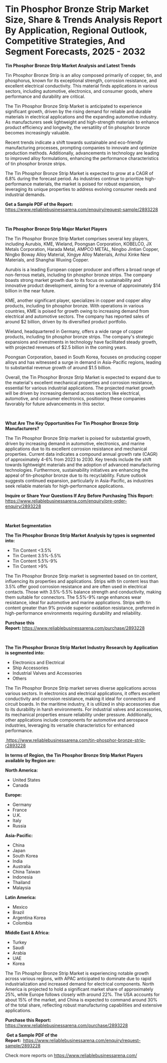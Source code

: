 <p><h1>Tin Phosphor Bronze Strip Market Size, Share & Trends Analysis Report By Application, Regional Outlook, Competitive Strategies, And Segment Forecasts, 2025 - 2032</h1></p><p><strong>Tin Phosphor Bronze Strip Market Analysis and Latest Trends</strong></p>
<p><p>Tin Phosphor Bronze Strip is an alloy composed primarily of copper, tin, and phosphorus, known for its exceptional strength, corrosion resistance, and excellent electrical conductivity. This material finds applications in various sectors, including automotive, electronics, and consumer goods, where performance and durability are critical.</p><p>The Tin Phosphor Bronze Strip Market is anticipated to experience significant growth, driven by the rising demand for reliable and durable materials in electrical applications and the expanding automotive industry. As manufacturers seek lightweight and high-strength materials to enhance product efficiency and longevity, the versatility of tin phosphor bronze becomes increasingly valuable.</p><p>Recent trends indicate a shift towards sustainable and eco-friendly manufacturing processes, prompting companies to innovate and optimize production methods. Additionally, advancements in technology are leading to improved alloy formulations, enhancing the performance characteristics of tin phosphor bronze strips.</p><p>The Tin Phosphor Bronze Strip Market is expected to grow at a CAGR of 6.8% during the forecast period. As industries continue to prioritize high-performance materials, the market is poised for robust expansion, leveraging its unique properties to address evolving consumer needs and industrial demands.</p></p>
<p><strong>Get a Sample PDF of the Report:&nbsp;</strong> <a href="https://www.reliablebusinessarena.com/enquiry/request-sample/2893228?utm_campaign=3515&utm_medium=2&utm_source=Github&utm_content=ia&utm_term=15032025&utm_id=tin-phosphor-bronze-strip">https://www.reliablebusinessarena.com/enquiry/request-sample/2893228</a></p>
<p>&nbsp;</p>
<p><strong>Tin Phosphor Bronze Strip Major Market Players</strong></p>
<p><p>The Tin Phosphor Bronze Strip Market comprises several key players, including Aurubis, KME, Wieland, Poongsan Corporation, KOBELCO, JX Metals Corporation, Harada Metal, AMPCO METAL, Ningbo Jintian Copper, Ningbo Boway Alloy Material, Xingye Alloy Materials, Anhui Xinke New Materials, and Shanghai Wuxing Copper. </p><p>Aurubis is a leading European copper producer and offers a broad range of non-ferrous metals, including tin phosphor bronze strips. The company boasts strong market growth due to its focus on sustainability and innovative product development, aiming for a revenue of approximately $14 billion in the near future.</p><p>KME, another significant player, specializes in copper and copper alloy products, including tin phosphor bronze. With operations in various countries, KME is poised for growth owing to increasing demand from electrical and automotive sectors. The company has reported sales of around $2 billion, driven by its diversified product portfolio.</p><p>Wieland, headquartered in Germany, offers a wide range of copper products, including tin phosphor bronze strips. The company's strategic expansions and investments in technology have facilitated steady growth, with projected revenues of $2.5 billion in the coming years.</p><p>Poongsan Corporation, based in South Korea, focuses on producing copper alloys and has witnessed a surge in demand in Asia-Pacific regions, leading to substantial revenue growth of around $1.5 billion. </p><p>Overall, the Tin Phosphor Bronze Strip Market is expected to expand due to the material's excellent mechanical properties and corrosion resistance, essential for various industrial applications. The projected market growth will be driven by increasing demand across sectors like electrical, automotive, and consumer electronics, positioning these companies favorably for future advancements in this sector.</p></p>
<p>&nbsp;</p>
<p><strong>What Are The Key Opportunities For Tin Phosphor Bronze Strip Manufacturers?</strong></p>
<p><p>The Tin Phosphor Bronze Strip market is poised for substantial growth, driven by increasing demand in automotive, electronics, and marine applications due to its excellent corrosion resistance and mechanical properties. Current data indicates a compound annual growth rate (CAGR) of approximately 4-6% from 2023 to 2030. Key trends include the shift towards lightweight materials and the adoption of advanced manufacturing technologies. Furthermore, sustainability initiatives are enhancing the appeal of tin-phosphor bronze due to its recyclability. Future outlook suggests continued expansion, particularly in Asia-Pacific, as industries seek reliable materials for high-performance applications.</p></p>
<p><strong>Inquire or Share Your Questions If Any Before Purchasing This Report:</strong> <a href="https://www.reliablebusinessarena.com/enquiry/pre-order-enquiry/2893228?utm_campaign=3515&utm_medium=2&utm_source=Github&utm_content=ia&utm_term=15032025&utm_id=tin-phosphor-bronze-strip">https://www.reliablebusinessarena.com/enquiry/pre-order-enquiry/2893228</a></p>
<p>&nbsp;</p>
<p><strong>Market Segmentation</strong></p>
<p><strong>The Tin Phosphor Bronze Strip Market Analysis by types is segmented into:</strong></p>
<p><ul><li>Tin Content <3.5%</li><li>Tin Content 3.5%-5.5%</li><li>Tin Content 5.5%-9%</li><li>Tin Content >9%</li></ul></p>
<p><p>The Tin Phosphor Bronze Strip market is segmented based on tin content, influencing its properties and applications. Strips with tin content less than 3.5% offer good corrosion resistance and are often used in electrical contacts. Those with 3.5%-5.5% balance strength and conductivity, making them suitable for connectors. The 5.5%-9% range enhances wear resistance, ideal for automotive and marine applications. Strips with tin content greater than 9% provide superior oxidation resistance, preferred in high-performance environments requiring durability and reliability.</p></p>
<p><strong>Purchase this Report:&nbsp;</strong><a href="https://www.reliablebusinessarena.com/purchase/2893228?utm_campaign=3515&utm_medium=2&utm_source=Github&utm_content=ia&utm_term=15032025&utm_id=tin-phosphor-bronze-strip">https://www.reliablebusinessarena.com/purchase/2893228</a></p>
<p>&nbsp;</p>
<p><strong>The Tin Phosphor Bronze Strip Market Industry Research by Application is segmented into:</strong></p>
<p><ul><li>Electronics and Electrical</li><li>Ship Accessories</li><li>Industrial Valves and Accessories</li><li>Others</li></ul></p>
<p><p>The Tin Phosphor Bronze Strip market serves diverse applications across various sectors. In electronics and electrical applications, it offers excellent conductivity and corrosion resistance, making it ideal for connectors and circuit boards. In the maritime industry, it is utilized in ship accessories due to its durability in harsh environments. For industrial valves and accessories, its mechanical properties ensure reliability under pressure. Additionally, other applications include components for automotive and aerospace industries, leveraging its versatile characteristics for enhanced performance.</p></p>
<p><a href="https://www.reliablebusinessarena.com/tin-phosphor-bronze-strip-r2893228?utm_campaign=3515&utm_medium=2&utm_source=Github&utm_content=ia&utm_term=15032025&utm_id=tin-phosphor-bronze-strip">&nbsp;https://www.reliablebusinessarena.com/tin-phosphor-bronze-strip-r2893228</a></p>
<p><strong>In terms of Region, the Tin Phosphor Bronze Strip Market Players available by Region are:</strong></p>
<p>
    <p> <strong> North America: </strong>
        <ul>
            <li>United States</li>
            <li>Canada</li>
        </ul>
        </p> 
    <p> <strong> Europe: </strong>
        <ul>
            <li>Germany</li>
            <li>France</li>
            <li>U.K.</li>
            <li>Italy</li>
            <li>Russia</li>
        </ul>
        </p> 
    <p> <strong> Asia-Pacific: </strong>
        <ul>
            <li>China</li>
            <li>Japan</li>
            <li>South Korea</li>
            <li>India</li>
            <li>Australia</li>
            <li>China Taiwan</li>
            <li>Indonesia</li>
            <li>Thailand</li>
            <li>Malaysia</li>
        </ul>
        </p> 
    <p> <strong> Latin America: </strong>
        <ul>
            <li>Mexico</li>
            <li>Brazil</li>
            <li>Argentina Korea</li>
            <li>Colombia</li>
        </ul>
        </p> 
    <p> <strong> Middle East & Africa: </strong>
        <ul>
            <li>Turkey</li>
            <li>Saudi</li>
            <li>Arabia</li>
            <li>UAE</li>
            <li>Korea</li>
        </ul>
    </p>
    </p>
<p><p>The Tin Phosphor Bronze Strip Market is experiencing notable growth across various regions, with APAC anticipated to dominate due to rapid industrialization and increased demand for electrical components. North America is projected to hold a significant market share of approximately 25%, while Europe follows closely with around 22%. The USA accounts for about 15% of the market, and China is expected to command around 30% of the total share, reflecting robust manufacturing capabilities and extensive applications.</p></p>
<p><strong>Purchase this Report: </strong><a href="https://www.reliablebusinessarena.com/purchase/2893228?utm_campaign=3515&utm_medium=2&utm_source=Github&utm_content=ia&utm_term=15032025&utm_id=tin-phosphor-bronze-strip">https://www.reliablebusinessarena.com/purchase/2893228</a></p>
<p>&nbsp;<strong>Get a Sample PDF of the Report:&nbsp;&nbsp;</strong><a href="https://www.reliablebusinessarena.com/enquiry/request-sample/2893228?utm_campaign=3515&utm_medium=2&utm_source=Github&utm_content=ia&utm_term=15032025&utm_id=tin-phosphor-bronze-strip">https://www.reliablebusinessarena.com/enquiry/request-sample/2893228</a></p>
<p><strong></strong></p>
<p>Check more reports on <a href="https://www.reliablebusinessarena.com/?utm_campaign=3515&utm_medium=2&utm_source=Github&utm_content=ia&utm_term=15032025&utm_id=tin-phosphor-bronze-strip">https://www.reliablebusinessarena.com/</a></p>